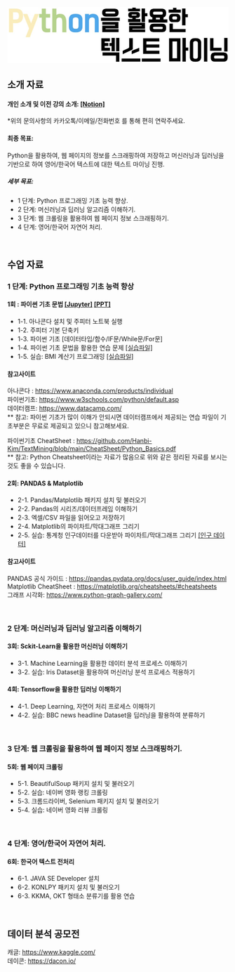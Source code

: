 <img src="https://github.com/Hanbi-Kim/TextMining/blob/main/images/Python%EC%9D%84%ED%99%9C%EC%9A%A9%ED%95%9C%ED%85%8D%EC%8A%A4%ED%8A%B8%EB%A7%88%EC%9D%B4%EB%8B%9D.jpg?raw=true">


## 소개 자료 
#### 개인 소개 및 이전 강의 소개: [[Notion]](https://cake-margin-976.notion.site/1fac504dedd34abd80908da49dc295d4) <br>
*위의 문의사항의 카카오톡/이메일/전화번호 를 통해 편히 연락주세요. <br>

#### 최종 목표:
Python을 활용하여, 웹 페이지의 정보를 스크래핑하여 저장하고 머신러닝과 딥러닝을 기반으로 하여 영어/한국어 텍스트에 대한 텍스트 마이닝 진행. 

##### 세부 목표:
- 1 단계: Python 프로그래밍 기초 능력 향상.
- 2 단계: 머신러닝과 딥러닝 알고리즘 이해하기.
- 3 단계: 웹 크롤링을 활용하여 웹 페이지 정보 스크래핑하기.
- 4 단계: 영어/한국어 자연어 처리.
  
<br>

## 수업 자료 
### 1 단계: Python 프로그래밍 기초 능력 향상
#### 1회 : 파이썬 기초 문법 [[Jupyter]](https://github.com/Hanbi-Kim/TextMining/blob/main/Chapter01_Python%20Intro.ipynb) [[PPT]](https://www.miricanvas.com/v/1umc5h) <br> 
  - 1-1. 아나콘다 설치 및 주피터 노트북 실행 <br>
  - 1-2. 주피터 기본 단축키  <br>
  - 1-3. 파이썬 기초 [데이터타입/함수/IF문/While문/For문] <br>
  - 1-4. 파이썬 기초 문법을 활용한 연습 문제 [[실습파일]](https://github.com/Hanbi-Kim/TextMining/blob/main/Chapter01_Python%20Practice.ipynb) <br>
  - 1-5. 실습: BMI 계산기 프로그래밍 [[실습파일]](https://github.com/Hanbi-Kim/TextMining/blob/main/%5B%EC%8B%A4%EC%8A%B51%5D%20BMI%20%EA%B3%84%EC%82%B0%EA%B8%B0.ipynb) <br>
#### 참고사이트 <br>
아나콘다 : https://www.anaconda.com/products/individual <br>
파이썬기초: https://www.w3schools.com/python/default.asp <br>
데이터캠프: https://www.datacamp.com/ <br>
** 참고: 파이썬 기초가 많이 이해가 안되시면 데이터캠프에서 제공되는 연습 파일이 기초부분은 무료로 제공되고 있으니 참고해보세요.

파이썬기초 CheatSheet : https://github.com/Hanbi-Kim/TextMining/blob/main/CheatSheet/Python_Basics.pdf <br>
** 참고: Python Cheatsheet이라는 자료가 많음으로 위와 같은 정리된 자료를 보시는 것도 좋을 수 있습니다.

#### 2회: PANDAS & Matplotlib  <br>
  - 2-1. Pandas/Matplotlib 패키지 설치 및 불러오기 <br>
  - 2-2. Pandas의 시리즈/데이터프레임 이해하기 <br>
  - 2-3. 엑셀/CSV 파일을 읽어오고 저장하기 <br>
  - 2-4. Matplotlib의 파이차트/막대그래프 그리기 <br>
  - 2-5. 실습: 통계청 인구데이터를 다운받아 파이차트/막대그래프 그리기 [[인구 데이터]](https://kosis.kr/statHtml/statHtml.do?orgId=101&tblId=DT_1IN1502&conn_path=I2) <br>
#### 참고사이트 <br>
PANDAS 공식 가이드 : https://pandas.pydata.org/docs/user_guide/index.html <br>
Matplotlib CheatSheet : https://matplotlib.org/cheatsheets/#cheatsheets <br>
그래프 시각화: https://www.python-graph-gallery.com/ <br>

<br>

### 2 단계: 머신러닝과 딥러닝 알고리즘 이해하기
#### 3회: Sckit-Learn을 활용한 머신러닝 이해하기
  - 3-1. Machine Learning을 활용한 데이터 분석 프로세스 이해하기
  - 3-2. 실습: Iris Dataset을 활용하여 머신러닝 분석 프로세스 적용하기

#### 4회: Tensorflow을 활용한 딥러닝 이해하기
  - 4-1. Deep Learning, 자연어 처리 프로세스 이해하기
  - 4-2. 실습: BBC news headline Dataset을 딥러닝을 활용하여 분류하기

<br>

### 3 단계: 웹 크롤링을 활용하여 웹 페이지 정보 스크래핑하기.
#### 5회: 웹 페이지 크롤링
  - 5-1. BeautifulSoup 패키지 설치 및 불러오기
  - 5-2. 실습: 네이버 영화 랭킹 크롤링
  - 5-3. 크롬드라이버, Selenium 패키지 설치 및 불러오기
  - 5-4. 실습: 네이버 영화 리뷰 크롤링

<br>

### 4 단계: 영어/한국어 자연어 처리.
#### 6회: 한국어 텍스트 전처리
  - 6-1. JAVA SE Developer 설치
  - 6-2. KONLPY 패키지 설치 및 불러오기
  - 6-3. KKMA, OKT 형태소 분류기를 활용 연습

<br>

## 데이터 분석 공모전
캐글: https://www.kaggle.com/ <br>
데이콘: https://dacon.io/ <br>

